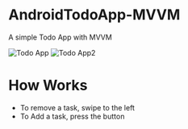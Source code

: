 # AndroidTodoApp-MVVM

A simple Todo App with MVVM 

![Todo App](https://i.imgur.com/gGWKiPF.png) ![Todo App2](https://i.imgur.com/PKwQs36.png)


# How Works

- To remove a task, swipe to the left
- To Add a task, press the button


